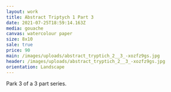 ```yaml
---
layout: work
title: Abstract Triptych 1 Part 3
date: 2021-07-25T18:59:14.163Z
media: gouache
canvas: watercolour paper
size: 8x10
sale: true
price: 90
main: /images/uploads/abstract_tryptich_2__3_-xozfz9gs.jpg
header: /images/uploads/abstract_tryptich_2__3_-xozfz9gs.jpg
orientation: Landscape
---
```

Park 3 of a 3 part series.